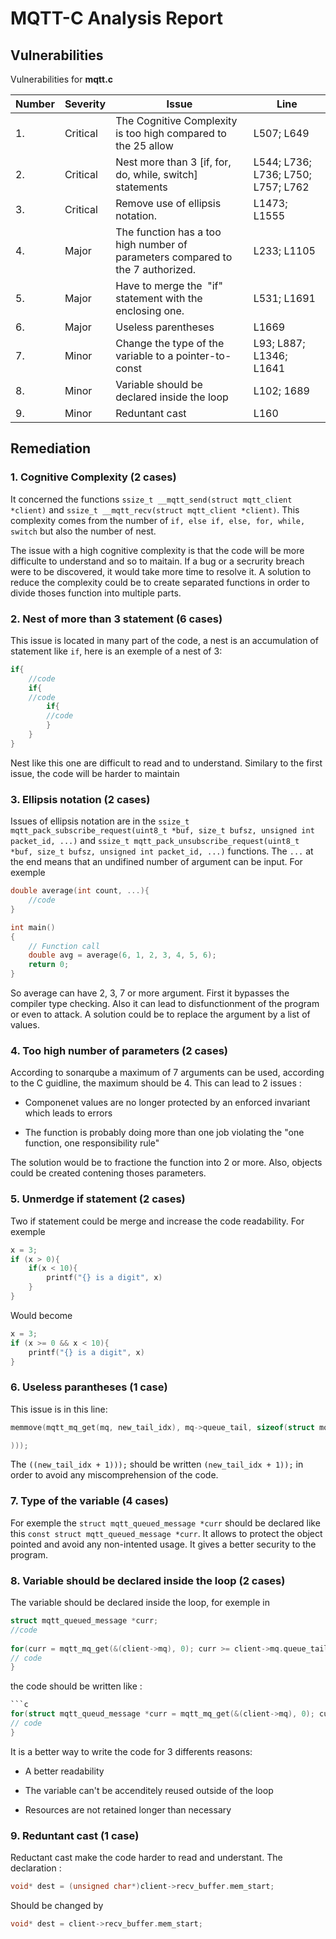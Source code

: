 # MQTT-C Analysis Report

## Vulnerabilities

Vulnerabilities for **mqtt.c**

| Number | Severity | Issue                                                                          | Line                               |
| ------ | -------- | ------------------------------------------------------------------------------ | ---------------------------------- |
| 1.     | Critical | The Cognitive Complexity is too high compared to the 25 allow                  | L507; L649                         |
| 2.     | Critical | Nest more than 3 [if, for, do, while, switch] statements                       | L544; L736; L736; L750; L757; L762 |
| 3.     | Critical | Remove use of ellipsis notation.                                               | L1473; L1555                       |
| 4.     | Major    | The function has a too high number of parameters compared to the 7 authorized. | L233; L1105                        |
| 5.     | Major    | Have to merge the  "if" statement with the enclosing one.                      | L531; L1691                        |
| 6.     | Major    | Useless parentheses                                                            | L1669                              |
| 7.     | Minor    | Change the type of the variable to a pointer-to-const                          | L93; L887;  L1346;  L1641          |
| 8.     | Minor    | Variable should be declared inside the loop                                    | L102; 1689                         |
| 9.     | Minor    | Reduntant cast                                                                 | L160                               |

## Remediation

### 1. Cognitive Complexity (2 cases)

It concerned the functions ```ssize_t __mqtt_send(struct mqtt_client *client)``` and ```ssize_t __mqtt_recv(struct mqtt_client *client)```. This complexity comes from the number of ```if, else if, else, for, while, switch``` but also the number of nest.

The issue with a high cognitive complexity is that the code will be more difficulte to understand and so to maitain. If a bug or a secrurity breach were to be discovered, it would take more time to resolve it. A solution to reduce the complexity could be to create separated functions in order to divide thoses function into multiple parts.  

### 2. Nest of more than 3 statement (6 cases)

This issue is located in many part of the code, a nest is an accumulation of statement like ```if```, here is an exemple of a nest of 3:

```c
if{
    //code
    if{
    //code
        if{
        //code
        }
    }
}
```

Nest like this one are difficult to read and to understand. Similary to the first issue, the code will be harder to maintain

### 3. Ellipsis notation (2 cases)

Issues of ellipsis notation are in the ```ssize_t mqtt_pack_subscribe_request(uint8_t *buf, size_t bufsz, unsigned int packet_id, ...)``` and ```ssize_t mqtt_pack_unsubscribe_request(uint8_t *buf, size_t bufsz, unsigned int packet_id, ...)``` functions. The ```...``` at the end means that an undifined number of argument can be input. For exemple

```c
double average(int count, ...){
    //code
}

int main()
{
    // Function call
    double avg = average(6, 1, 2, 3, 4, 5, 6);
    return 0;
}
```

So average can have 2, 3, 7 or more argument. First it bypasses the compiler type checking. Also it can lead to disfunctionment of the program or even to attack.  A solution could be to replace the argument by a list of values.

### 4. Too high number of parameters (2 cases)

According to sonarqube a maximum of 7 arguments can be used, according to the C guidline, the maximum should be 4. This can lead to 2 issues : 

- Componenet values are no longer protected by an enforced invariant which leads to errors

- The function is probably doing more than one job violating the "one function, one responsibility rule"

The solution would be to fractione the function into 2 or more. Also, objects could be created contening thoses parameters.

### 5. Unmerdge if statement (2 cases)

Two if statement could be merge and increase the code readability. For exemple

```c
x = 3;
if (x > 0){
    if(x < 10){
        printf("{} is a digit", x)
    }
}
```

Would become

```c
x = 3;
if (x >= 0 && x < 10){
    printf("{} is a digit", x)
}
```

### 6. Useless parantheses (1 case)

This issue is in this line: 

```c
memmove(mqtt_mq_get(mq, new_tail_idx), mq->queue_tail, sizeof(struct mqtt_queued_message) * (size_t) ((new_tail_idx + 1

)));
```

The ```((new_tail_idx + 1)));``` should be written ```(new_tail_idx + 1));``` in order to avoid any miscomprehension of the code.

### 7. Type of the variable (4 cases)

For exemple the ```struct mqtt_queued_message *curr``` should be declared like this ```const struct mqtt_queued_message *curr```.  It allows to protect the object pointed and avoid any non-intented usage. It gives a better security to the program.

### 8. Variable should be declared inside the loop (2 cases)

The variable should be declared inside the loop, for exemple in 

```c
struct mqtt_queued_message *curr;
//code
    
for(curr = mqtt_mq_get(&(client->mq), 0); curr >= client->mq.queue_tail; --curr) {
// code
}
```

the code should be written like :

```c
```c
for(struct mqtt_queud_message *curr = mqtt_mq_get(&(client->mq), 0); curr >= client->mq.queue_tail; --curr) {
// code
}
```

It is a better way to write the code for 3 differents reasons:

- A better readability

- The variable can't be accenditely reused outside of the loop

- Resources are not retained longer than necessary

### 9. Reduntant cast (1 case)

Reductant cast make the code harder to read and understant. The declaration : 

```c
void* dest = (unsigned char*)client->recv_buffer.mem_start;
```

Should be changed by

```c
void* dest = client->recv_buffer.mem_start;
```
